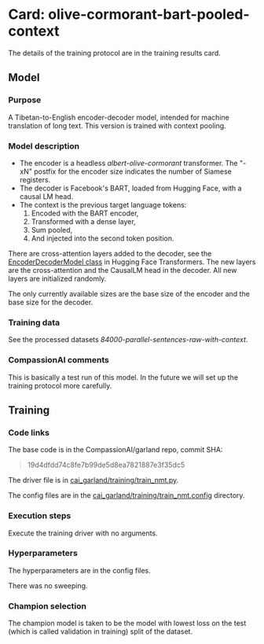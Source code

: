 # Card: olive-cormorant-bart-pooled-context

The details of the training protocol are in the training results card.

## Model

### Purpose

A Tibetan-to-English encoder-decoder model, intended for machine translation of long text. This version is trained with context pooling.

### Model description

- The encoder is a headless _albert-olive-cormorant_ transformer. The "-xN" postfix for the encoder size indicates the number of Siamese registers.
- The decoder is Facebook's BART, loaded from Hugging Face, with a causal LM head.
- The context is the previous target language tokens:
  1. Encoded with the BART encoder,
  2. Transformed with a dense layer,
  3. Sum pooled,
  4. And injected into the second token position.

There are cross-attention layers added to the decoder, see the [EncoderDecoderModel class](https://huggingface.co/docs/transformers/v4.20.1/en/model_doc/encoder-decoder#transformers.EncoderDecoderModel) in Hugging Face Transformers. The new layers are the cross-attention and the CausalLM head in the decoder. All new layers are initialized randomly.

The only currently available sizes are the base size of the encoder and the base size for the decoder.

### Training data

See the processed datasets _84000-parallel-sentences-raw-with-context_.

### CompassionAI comments

This is basically a test run of this model. In the future we will set up the training protocol more carefully.

## Training

### Code links

The base code is in the CompassionAI/garland repo, commit SHA:

> 19d4dfdd74c8fe7b99de5d8ea7821887e3f35dc5

The driver file is in [cai_garland/training/train_nmt.py](https://github.com/CompassionAI/garland/blob/19d4dfdd74c8fe7b99de5d8ea7821887e3f35dc5/cai_garland/training/train_nmt.py).

The config files are in the [cai_garland/training/train_nmt.config](https://github.com/CompassionAI/garland/blob/19d4dfdd74c8fe7b99de5d8ea7821887e3f35dc5/cai_garland/training/train_nmt.config) directory.

### Execution steps

Execute the training driver with no arguments.

### Hyperparameters

The hyperparameters are in the config files.

There was no sweeping.

### Champion selection

The champion model is taken to be the model with lowest loss on the test (which is called validation in training) split of the dataset.
